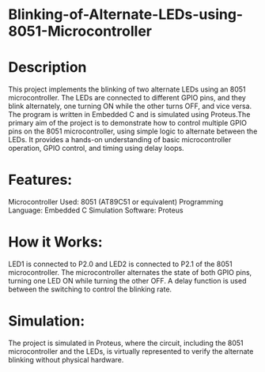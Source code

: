 # Blinking-of-Alternate-LEDs-using-8051-Microcontroller
# Description
This project implements the blinking of two alternate LEDs using an 8051 microcontroller. The LEDs are connected to different GPIO pins, and they blink alternately, one turning ON while the other turns OFF, and vice versa. The program is written in Embedded C and is simulated using Proteus.The primary aim of the project is to demonstrate how to control multiple GPIO pins on the 8051 microcontroller, using simple logic to alternate between the LEDs. It provides a hands-on understanding of basic microcontroller operation, GPIO control, and timing using delay loops.
# Features:
Microcontroller Used: 8051 (AT89C51 or equivalent)
Programming Language: Embedded C
Simulation Software: Proteus
# How it Works:
LED1 is connected to P2.0 and LED2 is connected to P2.1 of the 8051 microcontroller.
The microcontroller alternates the state of both GPIO pins, turning one LED ON while turning the other OFF.
A delay function is used between the switching to control the blinking rate.
# Simulation:
The project is simulated in Proteus, where the circuit, including the 8051 microcontroller and the LEDs, is virtually represented to verify the alternate blinking without physical hardware.
